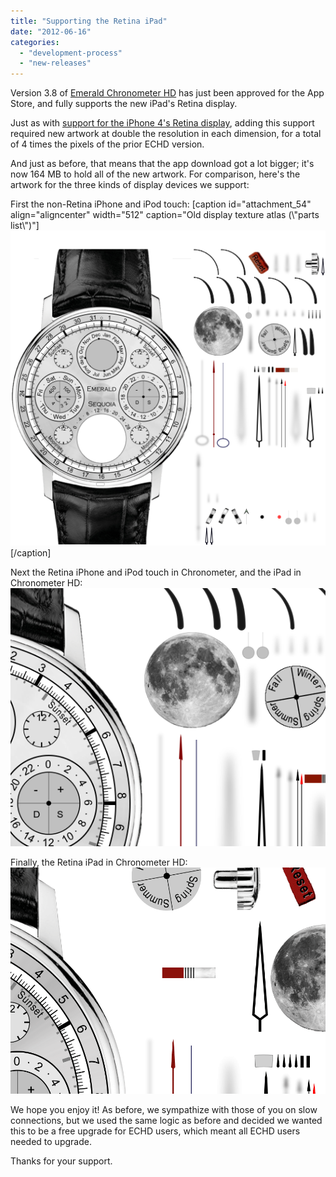 ```yaml
---
title: "Supporting the Retina iPad"
date: "2012-06-16"
categories: 
  - "development-process"
  - "new-releases"
---
```


Version 3.8 of [Emerald Chronometer HD](http://emeraldsequoia.com/h/echd.html) has just been approved for the App Store, and fully supports the new iPad's Retina display.

Just as with [support for the iPhone 4's Retina display](http://emeraldsequoia.com/esblog/2010/11/08/retina-support-and-app-size/), adding this support required new artwork at double the resolution in each dimension, for a total of 4 times the pixels of the prior ECHD version.

And just as before, that means that the app download got a lot bigger; it's now 164 MB to hold all of the new artwork. For comparison, here's the artwork for the three kinds of display devices we support:

First the non-Retina iPhone and iPod touch: \[caption id="attachment\_54" align="aligncenter" width="512" caption="Old display texture atlas (\\"parts list\\")"\][![Old display 'parts list' or texture atlas](images/front-atlas-Z0.png "front-atlas-Z0")](http://emeraldsequoia.com/esblog/wp-content/uploads/2010/11/front-atlas-Z0.png)\[/caption\]  

Next the Retina iPhone and iPod touch in Chronometer, and the iPad in Chronometer HD: [![](images/front-atlas-Z1-crop.png "front-atlas-Z1 crop")](http://emeraldsequoia.com/esblog/wp-content/uploads/2010/11/front-atlas-Z1-crop.png)  

Finally, the Retina iPad in Chronometer HD: [![](images/GenevaAtlasCropRetinaIPad.png "front-atlas-Z2 crop")](http://emeraldsequoia.com/esblog/wp-content/uploads/2012/06/GenevaAtlasCropRetinaIPad.png)

We hope you enjoy it! As before, we sympathize with those of you on slow connections, but we used the same logic as before and decided we wanted this to be a free upgrade for ECHD users, which meant all ECHD users needed to upgrade.

Thanks for your support.
